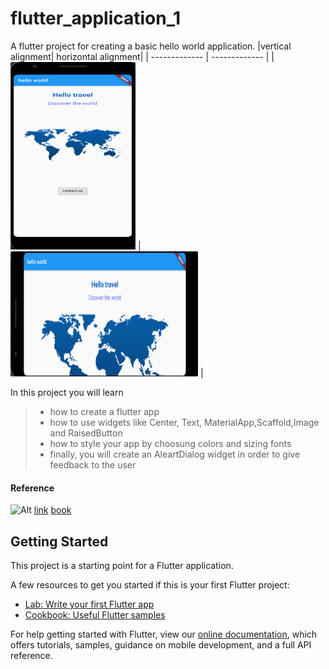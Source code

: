 # flutter_application_1

A flutter project for creating a basic hello world application. 
|vertical alignment| horizontal alignment|
| ------------- | ------------- |
| <img src="https://github.com/cherry247/Flutter-applications/blob/master/screenshots/Capture.PNG" width="200" height="300"/> | <img src="https://github.com/cherry247/Flutter-applications/blob/master/screenshots/Capture1.PNG" width="300" height="200"/> |

In this project you will learn 

>* how to create a flutter app
>* how to use widgets like Center, Text, MaterialApp,Scaffold,Image and RaisedButton
>* how to style your app by choosung colors and sizing fonts
>* finally, you will create an AleartDialog widget in order to give feedback to the user


#### Reference
![Alt](/wp.png "Title") [link](https://github.com/PacktPublishing/Flutter-Projects)
[book](https://books.google.ru/books?id=junbDwAAQBAJ&pg=PP1&lpg=PP1&dq=Flutter+Projects:+A+Practical,+Project-based+Guide+to+Building+Real-world+Cross-platform+Mobile+Applications+and+Games+Simone+Alessandria&source=bl&ots=zu2Op7wzJM&sig=ACfU3U03QyWZyUJWoKUGWA-y420n9N_vsw&hl=en&sa=X&ved=2ahUKEwjBlZGZ5vXwAhXlsYsKHVCAA7IQ6AEwBnoECBUQAw#v=onepage&q&f=false)


## Getting Started

This project is a starting point for a Flutter application.

A few resources to get you started if this is your first Flutter project:

- [Lab: Write your first Flutter app](https://flutter.dev/docs/get-started/codelab)
- [Cookbook: Useful Flutter samples](https://flutter.dev/docs/cookbook)

For help getting started with Flutter, view our
[online documentation](https://flutter.dev/docs), which offers tutorials,
samples, guidance on mobile development, and a full API reference.
